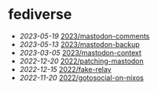 # fediverse
- *2023-05-19* [2023/mastodon-comments](/2023/mastodon-comments)
- *2023-05-13* [2023/mastodon-backup](/2023/mastodon-backup)
- *2023-03-05* [2023/mastodon-context](/2023/mastodon-context)
- *2022-12-20* [2022/patching-mastodon](/2022/patching-mastodon)
- *2022-12-15* [2022/fake-relay](/2022/fake-relay)
- *2022-11-20* [2022/gotosocial-on-nixos](/2022/gotosocial-on-nixos)
